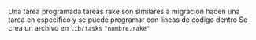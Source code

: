 Una tarea programada
tareas rake
son similares a migracion
hacen una tarea en especifico y se puede programar con lineas de codigo dentro
Se crea un archivo en ```lib/tasks```
```"nombre.rake"```
